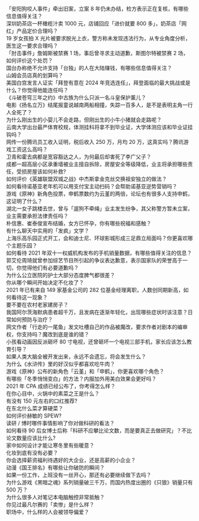「安阳狗咬人事件」牵出旧案，立案 8 年仍未办结，检方表示正在复核，有哪些信息值得关注？  
深圳奶茶店一杯橄榄汁卖 1000 元，店铺回应「进价就要 800 多」，奶茶店「网红」产品定价合理吗？  
19 岁女孩拍 X 光片被要求脱光上衣，警方称未发现违法行为，从专业角度分析，医生这一要求合理吗？  
「肘击事件」詹姆斯被禁赛 1 场，事后曾寻求主动道歉，斯图尔特被禁赛 2 场，如何评价这个处罚？  
国台办称绝不允许支持「台独」的人在大陆赚钱，有哪些信息值得关注？  
山姆会员店真的划算吗？  
美国白宫发言人证实「拜登有意在 2024 年竞选连任」，拜登面临的最大挑战或是什么？你觉得他能连任吗？  
《斗破苍穹三年之约》中古族为什么只派一名斗皇保护薰儿？  
电影《扬名立万》结尾报童说越南两船相撞，失踪一百多人，是不是表明主角一行人全死了？  
为什么刚出生的小婴儿不会走路，但刚出生的小牛小猪就会走路呢？  
云南大学出台最严体育校规，体测挂科将拿不到毕业证，大学体测应该和毕业证挂钩吗？  
网传一份腾讯员工收入证明，税后收入 250 万，月均 20 万，这真实吗？腾讯游戏工资这么高吗？  
卫青和霍去病都是宽容豁达之人，为何最后却害死了李广父子？  
成都一超高层小区承重墙被业主擅自拆除，房屋安全等级降低，业主将承担哪些责任，受损房屋该如何补救?  
如何评价《英雄联盟双城之战》中杰斯拿金克丝交换祖安独立的做法？  
如何看待诺基亚老年机可以用支付宝主动扫码？会帮助诺基亚逆势营销吗？  
游戏《原神》新角色投票，申鹤票数约为云堇的两倍，论坛也有很多人支持申鹤，这证明了什么？  
湖北一女子跳楼去世，曾与「遛狗不牵绳」业主发生纷争，其父称警方暂未立案，业主需要承担法律责任吗？  
朴信惠、崔泰俊宣布结婚，女方已怀孕，你有哪些祝福和感触？  
有什么聊天中实用的「发疯」文学？  
上海乐高乐园正式开工，会和迪士尼、环球影城形成三足鼎立局面吗？你更喜欢哪个主题乐园？  
如何看待 2021 年双十一权威机构发布的手机销量数据，有哪些值得关注的信息？  
郭艾伦周琦就曾参加综艺节目所引起的争议表达歉意，表示国家队的荣誉高于一切，你觉得他们有必要道歉吗？  
为什么公立医院的护士大部分态度脾气都很差？  
你从哪个瞬间开始决定不化妆了？  
2021 年已有来自 149 家基金公司的 282 位基金经理离职，人数创同期新高，如何看待这一现象？  
要不要在农村老家建房子？  
我国阿尔茨海默病患者超千万，且发病在逐渐年轻化，出现哪些症状时该注意？日常如何预防与治疗？  
网文作者「行走的一尾鱼」发文吐槽自己的作品被魔改，要求作者对剧本的编审权，你支持吗？魔改到底是谁的错？  
小孩看动画因反派砸坏 80 寸电视，还曾砸坏一个电视三部手机，家长应该怎么教育引导？  
如果人类大脑全被开发出来，永远不会遗忘，将会发生什么？  
为什么《水浒传》里的好汉似乎都喜欢吃牛肉？  
游戏《原神》公布的新角色「云堇」和「申鹤」，你更喜欢哪个角色？  
有哪些「冬季悄悄变白」的方法？内服加外用美白效果会更好吗？  
2021 年 CPA 成绩已经公布了，你考得怎么样？  
在你心目中，火锅中的素菜之王是什么？  
有没有 150 元左右的口红推荐?  
在东北什么菜才算硬菜？  
如何评价赫敏的 SPEW?  
读研 / 博时哪件事情影响了你对做科研的看法？  
如何看待 90 后女博士后称「科研不应攀比论文数，而是要真正去做研究」？不比论文数量应该比什么?  
家中如何设计才能让寒冬里有些暖意？  
化妆到底有没有必要？  
你会选择薪资福利待遇好的大企业，还是高薪的小企业？  
动漫《国王排名》有哪些让你破防的瞬间？  
如果一份工作，上班没有一丝开心，那还有必要继续做下去吗？  
为什么游戏《黑暗之魂》系列销量破三千万，而国内热度出圈的《只狼》销量只有 500 万？  
为什么很多人对笔记本电脑触控非常抵触？  
你见过最凡尔赛的「卖惨」是什么样？  
职场中，什么样的人会被领导偏爱？  

